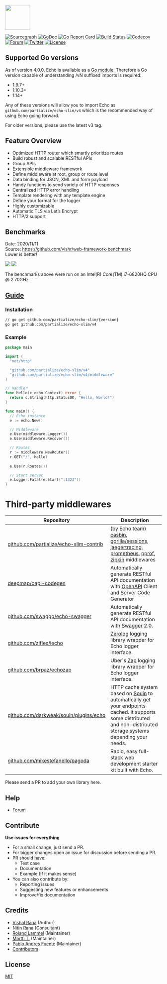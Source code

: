 <a href="https://echo.labstack.com"><img height="80" src="https://cdn.labstack.com/images/echo-logo.svg"></a>

[![Sourcegraph](https://sourcegraph.com/github.com/partialize/echo-slim/-/badge.svg?style=flat-square)](https://sourcegraph.com/github.com/partialize/echo-slim?badge)
[![GoDoc](http://img.shields.io/badge/go-documentation-blue.svg?style=flat-square)](https://pkg.go.dev/github.com/partialize/echo-slim/v4)
[![Go Report Card](https://goreportcard.com/badge/github.com/partialize/echo-slim?style=flat-square)](https://goreportcard.com/report/github.com/partialize/echo-slim)
[![Build Status](http://img.shields.io/travis/labstack/echo.svg?style=flat-square)](https://travis-ci.org/labstack/echo)
[![Codecov](https://codecov.io/gh/siyual-park/echo-slim/branch/main/graph/badge.svg?token=imNan6S5d6)](https://codecov.io/gh/siyual-park/echo-slim)
[![Forum](https://img.shields.io/badge/community-forum-00afd1.svg?style=flat-square)](https://github.com/partialize/echo-slim/discussions)
[![Twitter](https://img.shields.io/badge/twitter-@labstack-55acee.svg?style=flat-square)](https://twitter.com/labstack)
[![License](http://img.shields.io/badge/license-mit-blue.svg?style=flat-square)](https://raw.githubusercontent.com/labstack/echo/master/LICENSE)

## Supported Go versions

As of version 4.0.0, Echo is available as a [Go module](https://github.com/golang/go/wiki/Modules).
Therefore a Go version capable of understanding /vN suffixed imports is required:

- 1.9.7+
- 1.10.3+
- 1.14+

Any of these versions will allow you to import Echo as `github.com/partialize/echo-slim/v4` which is the recommended
way of using Echo going forward.

For older versions, please use the latest v3 tag.

## Feature Overview

- Optimized HTTP router which smartly prioritize routes
- Build robust and scalable RESTful APIs
- Group APIs
- Extensible middleware framework
- Define middleware at root, group or route level
- Data binding for JSON, XML and form payload
- Handy functions to send variety of HTTP responses
- Centralized HTTP error handling
- Template rendering with any template engine
- Define your format for the logger
- Highly customizable
- Automatic TLS via Let’s Encrypt
- HTTP/2 support

## Benchmarks

Date: 2020/11/11<br>
Source: https://github.com/vishr/web-framework-benchmark<br>
Lower is better!

<img src="https://i.imgur.com/qwPNQbl.png">
<img src="https://i.imgur.com/s8yKQjx.png">

The benchmarks above were run on an Intel(R) Core(TM) i7-6820HQ CPU @ 2.70GHz

## [Guide](https://echo.labstack.com/guide)

### Installation

```sh
// go get github.com/partialize/echo-slim/{version}
go get github.com/partialize/echo-slim/v4
```

### Example

```go
package main

import (
  "net/http"

  "github.com/partialize/echo-slim/v4"
  "github.com/partialize/echo-slim/v4/middleware"
)

// Handler
func hello(c echo.Context) error {
  return c.String(http.StatusOK, "Hello, World!")
}

func main() {
  // Echo instance
  e := echo.New()

  // Middleware
  e.Use(middleware.Logger())
  e.Use(middleware.Recover())

  // Routes
  r := middleware.NewRouter()
  r.GET("/", hello)
  
  e.Use(r.Routes())

  // Start server
  e.Logger.Fatal(e.Start(":1323"))
}
```

# Third-party middlewares

| Repository | Description                                                                                                                                                                                                                                                                                                                                                                                                    |
|------------|----------------------------------------------------------------------------------------------------------------------------------------------------------------------------------------------------------------------------------------------------------------------------------------------------------------------------------------------------------------------------------------------------------------|
| [github.com/partialize/echo-slim-contrib](https://github.com/partialize/echo-slim-contrib) | (by Echo team) [casbin](https://github.com/casbin/casbin), [gorilla/sessions](https://github.com/gorilla/sessions), [jaegertracing](github.com/uber/jaeger-client-go), [prometheus](https://github.com/prometheus/client_golang/), [pprof](https://pkg.go.dev/net/http/pprof), [zipkin](https://github.com/openzipkin/zipkin-go) middlewares | 
| [deepmap/oapi-codegen](https://github.com/deepmap/oapi-codegen) | Automatically generate RESTful API documentation with [OpenAPI](https://swagger.io/specification/) Client and Server Code Generator                                                                                                                                                                                                                       |
| [github.com/swaggo/echo-swagger](https://github.com/swaggo/echo-swagger) | Automatically generate RESTful API documentation with [Swagger](https://swagger.io/) 2.0.                                                                                                                                                                                                                                                        |
| [github.com/ziflex/lecho](https://github.com/ziflex/lecho) | [Zerolog](https://github.com/rs/zerolog) logging library wrapper for Echo logger interface.                                                                                                                                                                                                                                                                    |
| [github.com/brpaz/echozap](https://github.com/brpaz/echozap) | Uber´s [Zap](https://github.com/uber-go/zap) logging library wrapper for Echo logger interface.                                                                                                                                                                                                                                                              |
| [github.com/darkweak/souin/plugins/echo](https://github.com/darkweak/souin/tree/master/plugins/echo) | HTTP cache system based on [Souin](https://github.com/darkweak/souin) to automatically get your endpoints cached. It supports some distributed and non-distributed storage systems depending your needs.                                                                                                             |
| [github.com/mikestefanello/pagoda](https://github.com/mikestefanello/pagoda) | Rapid, easy full-stack web development starter kit built with Echo.

Please send a PR to add your own library here.

## Help

- [Forum](https://github.com/partialize/echo-slim/discussions)

## Contribute

**Use issues for everything**

- For a small change, just send a PR.
- For bigger changes open an issue for discussion before sending a PR.
- PR should have:
  - Test case
  - Documentation
  - Example (If it makes sense)
- You can also contribute by:
  - Reporting issues
  - Suggesting new features or enhancements
  - Improve/fix documentation

## Credits

- [Vishal Rana](https://github.com/vishr) (Author)
- [Nitin Rana](https://github.com/nr17) (Consultant)
- [Roland Lammel](https://github.com/lammel) (Maintainer)
- [Martti T.](https://github.com/aldas) (Maintainer)
- [Pablo Andres Fuente](https://github.com/pafuent) (Maintainer)
- [Contributors](https://github.com/partialize/echo-slim/graphs/contributors)

## License

[MIT](https://github.com/partialize/echo-slim/blob/master/LICENSE)
